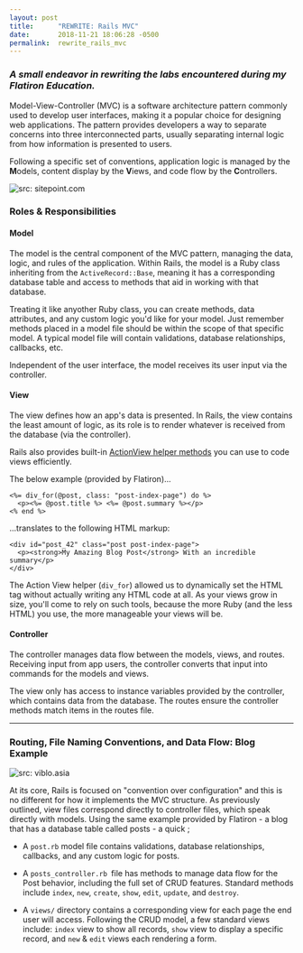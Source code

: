 ```yaml
---
layout: post
title:      "REWRITE: Rails MVC"
date:       2018-11-21 18:06:28 -0500
permalink:  rewrite_rails_mvc
---
```


###   *A small endeavor in rewriting the labs encountered during my Flatiron Education.*

Model-View-Controller (MVC) is a software architecture pattern commonly used to develop user interfaces, making it a popular choice for designing web applications. The pattern provides developers a way to separate concerns into three interconnected parts, usually separating internal logic from how information is presented to users. 

Following a specific set of conventions, application logic is managed by the **M**odels, content display by the **V**iews, and code flow by the **C**ontrollers. 

![src: sitepoint.com](https://dab1nmslvvntp.cloudfront.net/wp-content/uploads/2017/10/1508423394rails-revealed_mvc-diagram.png)

### Roles & Responsibilities

#### Model

The model is the central component of the MVC pattern, managing the data, logic, and rules of the application. Within Rails, the model is a Ruby class inheriting from the `ActiveRecord::Base`, meaning it has a corresponding database table and access to methods that aid in working with that database. 

Treating it like anyother Ruby class, you can create methods, data attributes, and any custom logic you'd like for your model. Just remember methods placed in a model file should be within the scope of that specific model. A typical model file will contain validations, database relationships, callbacks, etc.

Independent of the user interface, the model receives its user input via the controller.

#### View

The view defines how an app's data is presented. In Rails, the view contains the least amount of logic, as its role is to render whatever is received from the database (via the controller). 

Rails also provides built-in [ActionView helper methods](https://api.rubyonrails.org/v5.2.1/classes/ActionView/Helpers.html) you can use to code views efficiently. 

The below example (provided by Flatiron)...

```
<%= div_for(@post, class: "post-index-page") do %>
  <p><%= @post.title %> <%= @post.summary %></p>
<% end %>
```

...translates to the following HTML markup: 

```
<div id="post_42" class="post post-index-page">
  <p><strong>My Amazing Blog Post</strong> With an incredible summary</p>
</div>
```

The Action View helper (`div_for`) allowed us to dynamically set the HTML tag without actually writing any HTML code at all. As your views grow in size, you'll come to rely on such tools, because the more Ruby (and the less HTML) you use, the more manageable your views will be. 

#### Controller

The controller manages data flow between the models, views, and routes. Receiving input from app users, the controller converts that input into commands for the models and views. 

The view only has access to instance variables provided by the controller, which contains data from the database. The routes ensure the controller methods match items in the routes file. 

-------

### Routing, File Naming Conventions, and Data Flow: Blog Example

![src: viblo.asia](https://viblo.asia/uploads/c73060bc-984a-40d1-bee0-8e7d73782e87.jpg)

At its core, Rails is focused on "convention over configuration" and this is no different for how it implements the MVC structure. As previously outlined, view files correspond directly to controller files, which speak directly with models. Using the same example provided by Flatiron - a blog that has a database table called posts - a quick ;

* A `post.rb` model file contains validations, database relationships, callbacks, and any custom logic for posts.

* A `posts_controller.rb `file has methods to manage data flow for the Post behavior, including the full set of CRUD features. Standard methods include `index`, `new`, `create`, `show`, `edit`, `update`, and `destroy`. 

* A `views/` directory contains a corresponding view for each page the end user will access. Following the CRUD model, a few standard views include: `index` view to show all records, `show` view to display a specific record, and `new` & `edit` views each rendering a form.
